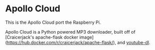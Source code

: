 # Apollo Cloud


This is the Apollo Cloud port the Raspberry Pi.

Apollo Cloud is a Python powered MP3 downloader, built off of [Craicerjack's apache-flask docker image] (https://hub.docker.com/r/craicerjack/apache-flask/), and [youtube-dl](https://rg3.github.io/youtube-dl/).
